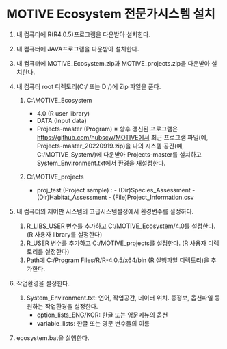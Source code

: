 # MOTIVE Ecosystem 전문가시스템 설치

1. 내 컴퓨터에 R(R4.0.5)프로그램을 다운받아 설치한다.
2. 내 컴퓨터에 JAVA프로그램을 다운받아 설치한다.
3. 내 컴퓨터에 MOTIVE_Ecosystem.zip과 MOTIVE_projects.zip을 다운받아 설치한다.
4. 내 컴퓨터 root 디렉토리(C:/ 또는 D:/)에 Zip 파일을 푼다.
  
   1) C:\MOTIVE_Ecosystem
      - 4.0 (R user library)
      - DATA (Input data)
      - Projects-master (Program)
      ※ 향후 갱신된 프로그램은 https://github.com/hubscw/MOTIVE에서 최근 프로그램 파일(예, Projects-master_20220919.zip)을 나의 시스템 공간(예,        C:/MOTIVE_System/)에 다운받아 Projects-master를 설치하고 System_Environment.txt에서 환경을 재설정한다.
  
   2) C:\MOTIVE_projects
       - proj_test (Project sample) : 
              - (Dir)Species_Assessment
              - (Dir)Habitat_Assessment
              - (File)Project_Information.csv

4. 내 컴퓨터의 제어판 시스템의 고급시스템설정에서 환경변수를 설정하다.
   1) R_LIBS_USER 변수를 추가하고 C:/MOTIVE_Ecosystem/4.0를 설정한다.
	(R 사용자 library를 설정한다)
   2) R_USER 변수를 추가하고 C:/MOTIVE_projects를 설정한다.
	(R 사용자 디렉토리를 설정한다)
   3) Path에 C:/Program Files/R/R-4.0.5/x64/bin (R 실행파일 디렉토리)을 추가한다.

5. 작업환경을 설정한다.
   1) System_Environment.txt: 언어, 작업공간, 데이터 위치. 종정보, 옵션파일 등 원하는 작업환경을 설정한다.
      - option_lists_ENG/KOR: 한글 또는 영문메뉴의 옵션 
      - variable_lists: 한글 또는 영문 변수들의 이름
6. ecosystem.bat을 실행한다.
